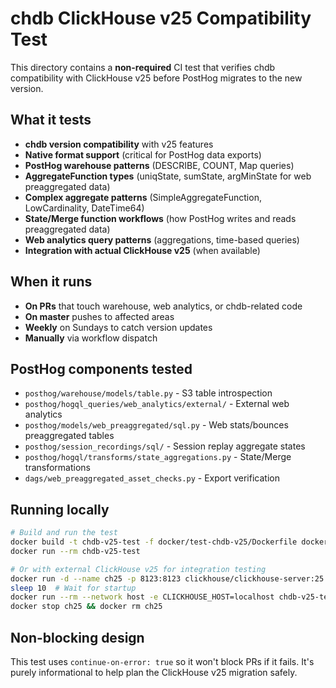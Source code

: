 # chdb ClickHouse v25 Compatibility Test

This directory contains a **non-required** CI test that verifies chdb compatibility with ClickHouse v25 before PostHog migrates to the new version.

## What it tests

- **chdb version compatibility** with v25 features
- **Native format support** (critical for PostHog data exports)
- **PostHog warehouse patterns** (DESCRIBE, COUNT, Map queries)
- **AggregateFunction types** (uniqState, sumState, argMinState for web preaggregated data)
- **Complex aggregate patterns** (SimpleAggregateFunction, LowCardinality, DateTime64)
- **State/Merge function workflows** (how PostHog writes and reads preaggregated data)
- **Web analytics query patterns** (aggregations, time-based queries)
- **Integration with actual ClickHouse v25** (when available)

## When it runs

- **On PRs** that touch warehouse, web analytics, or chdb-related code
- **On master** pushes to affected areas
- **Weekly** on Sundays to catch version updates
- **Manually** via workflow dispatch

## PostHog components tested

- `posthog/warehouse/models/table.py` - S3 table introspection
- `posthog/hogql_queries/web_analytics/external/` - External web analytics
- `posthog/models/web_preaggregated/sql.py` - Web stats/bounces preaggregated tables
- `posthog/session_recordings/sql/` - Session replay aggregate states
- `posthog/hogql/transforms/state_aggregations.py` - State/Merge transformations
- `dags/web_preaggregated_asset_checks.py` - Export verification

## Running locally

```bash
# Build and run the test
docker build -t chdb-v25-test -f docker/test-chdb-v25/Dockerfile docker/test-chdb-v25/
docker run --rm chdb-v25-test

# Or with external ClickHouse v25 for integration testing
docker run -d --name ch25 -p 8123:8123 clickhouse/clickhouse-server:25.1.1.1
sleep 10  # Wait for startup
docker run --rm --network host -e CLICKHOUSE_HOST=localhost chdb-v25-test
docker stop ch25 && docker rm ch25
```

## Non-blocking design

This test uses `continue-on-error: true` so it won't block PRs if it fails. It's purely informational to help plan the ClickHouse v25 migration safely. 